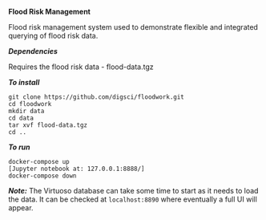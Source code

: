 **Flood Risk Management**

Flood risk management system used to demonstrate flexible and integrated querying of flood risk data.

***Dependencies***
  
Requires the flood risk data - flood-data.tgz  

***To install*** 
 
~~~~
git clone https://github.com/digsci/floodwork.git  
cd floodwork   
mkdir data   
cd data  
tar xvf flood-data.tgz  
cd ..  
~~~~

***To run***

~~~~
docker-compose up    
[Jupyter notebook at: 127.0.0.1:8888/]
docker-compose down  
~~~~

***Note:*** The Virtuoso database can take some time to start as it needs to load the data.  It can be checked at `localhost:8890` where eventually a full UI will appear.
